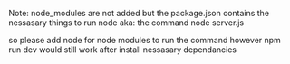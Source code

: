 Note: node_modules are not added but the package.json contains the nessasary things to run node aka: the command node server.js 

so please add node for node modules to run the command however npm run dev would still work after install nessasary dependancies
